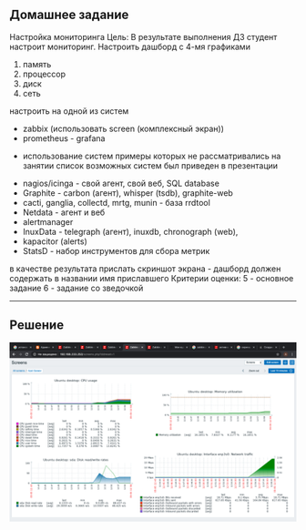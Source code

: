 ## Домашнее задание

Настройка мониторинга
Цель: В результате выполнения ДЗ студент настроит мониторинг.
Настроить дашборд с 4-мя графиками
1) память
2) процессор
3) диск
4) сеть

настроить на одной из систем
- zabbix (использовать screen (комплексный экран))
- prometheus - grafana

* использование систем примеры которых не рассматривались на занятии
список возможных систем был приведен в презентации
- nagios/icinga - свой агент, свой веб, SQL database
- Graphite - carbon (агент), whisper (tsdb), graphite-web
- cacti, ganglia, collectd, mrtg, munin - база rrdtool
- Netdata - агент и веб
- alertmanager
- InuxData - telegraph (агент), inuxdb, chronograph (web),
- kapacitor (alerts)
- StatsD - набор инструментов для сбора метрик


в качестве результата прислать скриншот экрана - дашборд должен содержать в названии имя приславшего
Критерии оценки: 5 - основное задание
6 - задание со зведочкой


---

## Решение

 ![Прикладываю скришот](https://github.com/azatrg/OTUS-Linux-Homework/blob/master/homework-15/screenshot_zabbix.png)


